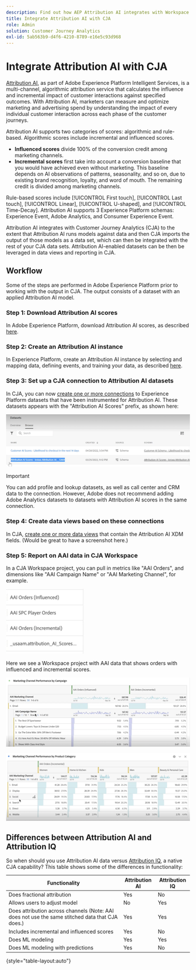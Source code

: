 ```yaml
---
description: Find out how AEP Attribution AI integrates with Workspace in CJA.
title: Integrate Attribution AI with CJA
role: Admin
solution: Customer Journey Analytics
exl-id: 5ab563b9-d4f6-4210-8789-e16e5c93d968
---
```

# Integrate Attribution AI with CJA

[Attribution AI](https://experienceleague.adobe.com/docs/experience-platform/intelligent-services/attribution-ai/overview.html?lang=en), as part of Adobe Experience Platform Intelligent Services, is a multi-channel, algorithmic attribution service that calculates the influence and incremental impact of customer interactions against specified outcomes. With Attribution AI, marketers can measure and optimize marketing and advertising spend by understanding the impact of every individual customer interaction across each phase of the customer journeys. 

Attribution AI supports two categories of scores: algorithmic and rule-based. Algorithmic scores include incremental and influenced scores. 

* **Influenced scores** divide 100% of the conversion credit among marketing channels.
* **Incremental scores** first take into account a conversion baseline that you would have achieved even without marketing. This baseline depends on AI observations of patterns, seasonality, and so on, due to existing brand recognition, loyalty, and word of mouth. The remaining credit is divided among marketing channels.

Rule-based scores include [!UICONTROL First touch], [!UICONTROL Last touch], [!UICONTROL Linear], [!UICONTROL U-shaped], and [!UICONTROL Time-Decay]. Attribution AI supports 3 Experience Platform schemas: Experience Event, Adobe Analytics, and Consumer Experience Event.

Attribution AI integrates with Customer Journey Analytics (CJA) to the extent that Attribution AI runs models against data and then CJA imports the output of those models as a data set, which can then be integrated with the rest of your CJA data sets. Attribution AI-enabled datasets can be then be leveraged in data views and reporting in CJA.  

## Workflow

Some of the steps are performed in Adobe Experience Platform prior to working with the output in CJA. The output consists of a dataset with an applied Attribution AI model.

### Step 1: Download Attribution AI scores

In Adobe Experience Platform, download Attribution AI scores, as described [here](https://experienceleague.adobe.com/docs/experience-platform/intelligent-services/attribution-ai/getting-started.html?lang=en#downloading-attribution-ai-scores).

### Step 2: Create an Attribution AI instance

In Experience Platform, create an Attribution AI instance by selecting and mapping data, defining events, and training your data, as described [here](https://experienceleague.adobe.com/docs/experience-platform/intelligent-services/attribution-ai/user-guide.html).

### Step 3: Set up a CJA connection to Attribution AI datasets

In CJA, you can now [create one or more connections](/help/connections/create-connection.md) to Experience Platform datasets that have been instrumented for Attribution AI. These datasets appears with the "Attribution AI Scores" prefix, as shown here:

![AAI scores](assets/aai-scores.png)

>[!IMPORTANT]
>
>You can add profile and lookup datasets, as well as call center and CRM data to the connection. However, Adobe does not recommend adding Adobe Analytics datasets to datasets with Attribution AI scores in the same connection.


### Step 4: Create data views based on these connections

In CJA, [create one or more data views](/help/data-views/create-dataview.md) that contain the Attribution AI XDM fields. (Would be great to have a screenshot here.)

### Step 5: Report on AAI data in CJA Workspace 

In a CJA Workspace project, you can pull in metrics like "AAI Orders", and dimensions like "AAI Campaign Name" or "AAI Marketing Channel", for example. 

![AAI dimensions](assets/aai-dims.png)

Here we see a Workspace project with AAI data that shows orders with influenced and incremental scores.

![AAI Project](assets/aai-project.png)

![AAI Project](assets/aai-project2.png)


## Differences between Attribution AI and Attribution IQ

So when should you use Attribution AI data versus [Attribution IQ](/help/analysis-workspace/attribution/overview.md), a native CJA capability? This table shows some of the differences in functionality:

| Functionality | Attribution AI | Attribution IQ |
| --- | --- | --- |
| Does fractional attribution | Yes | No |
| Allows users to adjust model | No | Yes |
| Does attribution across channels (Note: AAI does not use the same stitched data that CJA does.) | Yes | Yes |
| Includes incremental and influenced scores | Yes | No |
| Does ML modeling | Yes | Yes |
| Does ML modeling with predictions | Yes | No |

{style="table-layout:auto"}
